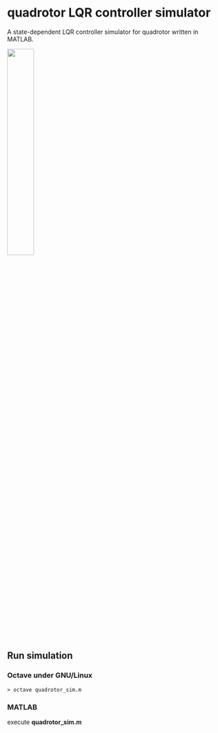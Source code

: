 # quadrotor LQR controller simulator

A state-dependent LQR controller simulator for quadrotor written in MATLAB.

<img src="https://github.com/shengwen-tw/omnicoptor-sim/blob/master/images/quadrotor.png?raw=true" width="35%" height="35%">


## Run simulation

### Octave under GNU/Linux

```
> octave quadrotor_sim.m
```

### MATLAB

execute **quadrotor_sim.m**
